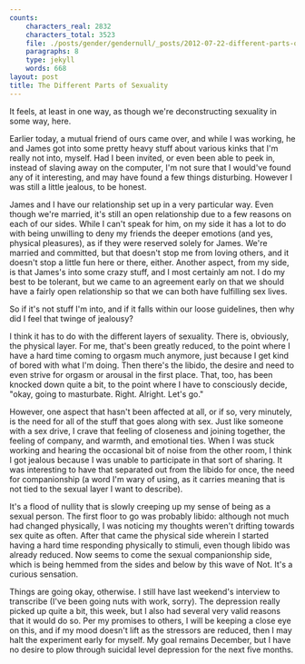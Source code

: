 ```yaml
---
counts:
    characters_real: 2832
    characters_total: 3523
    file: ./posts/gender/gendernull/_posts/2012-07-22-different-parts-of-sexuality.markdown
    paragraphs: 8
    type: jekyll
    words: 668
layout: post
title: The Different Parts of Sexuality
---
```


It feels, at least in one way, as though we're deconstructing sexuality in some way, here.

Earlier today, a mutual friend of ours came over, and while I was working, he and James got into some pretty heavy stuff about various kinks that I'm really not into, myself.  Had I been invited, or even been able to peek in, instead of slaving away on the computer, I'm not sure that I would've found any of it interesting, and may have found a few things disturbing.  However I was still a little jealous, to be honest.

James and I have our relationship set up in a very particular way.  Even though we're married, it's still an open relationship due to a few reasons on each of our sides.  While I can't speak for him, on my side it has a lot to do with being unwilling to deny my friends the deeper emotions (and yes, physical pleasures), as if they were reserved solely for James.  We're married and committed, but that doesn't stop me from loving others, and it doesn't stop a little fun here or there, either.  Another aspect, from my side, is that James's into some crazy stuff, and I most certainly am not.  I do my best to be tolerant, but we came to an agreement early on that we should have a fairly open relationship so that we can both have fulfilling sex lives.

So if it's not stuff I'm into, and if it falls within our loose guidelines, then why did I feel that twinge of jealousy?

I think it has to do with the different layers of sexuality.  There is, obviously, the physical layer.  For me, that's been greatly reduced, to the point where I have a hard time coming to orgasm much anymore, just because I get kind of bored with what I'm doing.  Then there's the libido, the desire and need to even strive for orgasm or arousal in the first place.  That, too, has been knocked down quite a bit, to the point where I have to consciously decide, "okay, going to masturbate.  Right.  Alright.  Let's go."

However, one aspect that hasn't been affected at all, or if so, very minutely, is the need for all of the stuff that goes along with sex.  Just like someone with a sex drive, I crave that feeling of closeness and joining together, the feeling of company, and warmth, and emotional ties.  When I was stuck working and hearing the occasional bit of noise from the other room, I think I got jealous because I was unable to participate in that sort of sharing.  It was interesting to have that separated out from the libido for once, the need for companionship (a word I'm wary of using, as it carries meaning that is not tied to the sexual layer I want to describe).

It's a flood of nullity that is slowly creeping up my sense of being as a sexual person.  The first floor to go was probably libido: although not much had changed physically, I was noticing my thoughts weren't drifting towards sex quite as often.  After that came the physical side wherein I started having a hard time responding physically to stimuli, even though libido was already reduced.  Now seems to come the sexual companionship side, which is being hemmed from the sides and below by this wave of Not.  It's a curious sensation.

Things are going okay, otherwise.  I still have last weekend's interview to transcribe (I've been going nuts with work, sorry).  The depression really picked up quite a bit, this week, but I also had several very valid reasons that it would do so. Per my promises to others, I will be keeping a close eye on this, and if my mood doesn't lift as the stressors are reduced, then I may halt the experiment early for myself.  My goal remains December, but I have no desire to plow through suicidal level depression for the next five months.
